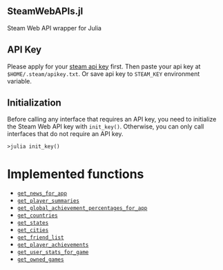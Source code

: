 ## SteamWebAPIs.jl

Steam Web API wrapper for Julia

## API Key

Please apply for your [steam api key](https://steamcommunity.com/dev/apikey) first. Then paste your api key at `$HOME/.steam/apikey.txt`. Or save api key to `STEAM_KEY` environment variable.

## Initialization

Before calling any interface that requires an API key, you need to initialize the Steam Web API key with `init_key()`. Otherwise, you can only call interfaces that do not require an API key.

``` julia-repl
>julia init_key()
```

# Implemented functions

- [`get_news_for_app`](@ref)
- [`get_player_summaries`](@ref)
- [`get_global_achievement_percentages_for_app`](@ref)
- [`get_countries`](@ref)
- [`get_states`](@ref)
- [`get_cities`](@ref)
- [`get_friend_list`](@ref)
- [`get_player_achievements`](@ref)
- [`get_user_stats_for_game`](@ref)
- [`get_owned_games`](@ref)
